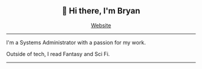 <h2 align="center">👋 Hi there, I'm Bryan</h2>

<p align="center">
  <a href="https://www.brybry.net">Website</a>
</p>

---

I'm a Systems Administrator with a passion for my work.

Outside of tech, I read Fantasy and Sci Fi.

---
